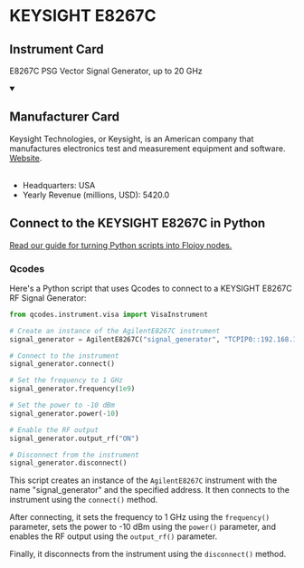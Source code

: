 
# KEYSIGHT E8267C

## Instrument Card

E8267C PSG Vector Signal Generator, up to 20 GHz

<details open>
<summary><h2>Manufacturer Card</h2></summary>
Keysight Technologies, or Keysight, is an American company that manufactures electronics test and measurement equipment and software. <a href=https://www.keysight.com/us/en/home.html>Website</a>.
<br></br>
<ul>
  <li>Headquarters: USA</li>
  <li>Yearly Revenue (millions, USD): 5420.0</li>
</ul>
</details>

## Connect to the KEYSIGHT E8267C in Python

[Read our guide for turning Python scripts into Flojoy nodes.](https://docs.flojoy.ai/custom-nodes/creating-custom-node/)


### Qcodes

Here's a Python script that uses Qcodes to connect to a KEYSIGHT E8267C RF Signal Generator:

```python
from qcodes.instrument.visa import VisaInstrument

# Create an instance of the AgilentE8267C instrument
signal_generator = AgilentE8267C("signal_generator", "TCPIP0::192.168.1.1::INSTR")

# Connect to the instrument
signal_generator.connect()

# Set the frequency to 1 GHz
signal_generator.frequency(1e9)

# Set the power to -10 dBm
signal_generator.power(-10)

# Enable the RF output
signal_generator.output_rf("ON")

# Disconnect from the instrument
signal_generator.disconnect()
```

This script creates an instance of the `AgilentE8267C` instrument with the name "signal_generator" and the specified address. It then connects to the instrument using the `connect()` method.

After connecting, it sets the frequency to 1 GHz using the `frequency()` parameter, sets the power to -10 dBm using the `power()` parameter, and enables the RF output using the `output_rf()` parameter.

Finally, it disconnects from the instrument using the `disconnect()` method.

